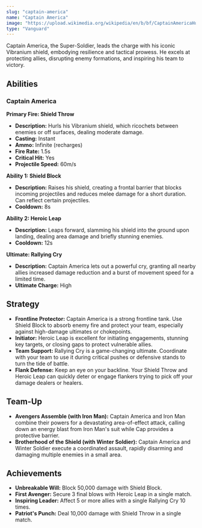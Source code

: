 ```yaml
---
slug: "captain-america"
name: "Captain America"
image: "https://upload.wikimedia.org/wikipedia/en/b/bf/CaptainAmericaHughes.jpg"
type: "Vanguard"
---
```


Captain America, the Super-Soldier, leads the charge with his iconic Vibranium shield, embodying resilience and tactical prowess. He excels at protecting allies, disrupting enemy formations, and inspiring his team to victory.

[//]: # (![image]&#40;{{.image}}&#41;)

## Abilities

### Captain America

**Primary Fire: Shield Throw**
*   **Description:** Hurls his Vibranium shield, which ricochets between enemies or off surfaces, dealing moderate damage.
*   **Casting:** Instant
*   **Ammo:** Infinite (recharges)
*   **Fire Rate:** 1.5s
*   **Critical Hit:** Yes
*   **Projectile Speed:** 60m/s

**Ability 1: Shield Block**
*   **Description:** Raises his shield, creating a frontal barrier that blocks incoming projectiles and reduces melee damage for a short duration. Can reflect certain projectiles.
*   **Cooldown:** 8s

**Ability 2: Heroic Leap**
*   **Description:** Leaps forward, slamming his shield into the ground upon landing, dealing area damage and briefly stunning enemies.
*   **Cooldown:** 12s

**Ultimate: Rallying Cry**
*   **Description:** Captain America lets out a powerful cry, granting all nearby allies increased damage reduction and a burst of movement speed for a limited time.
*   **Ultimate Charge:** High

## Strategy

*   **Frontline Protector:** Captain America is a strong frontline tank. Use Shield Block to absorb enemy fire and protect your team, especially against high-damage ultimates or chokepoints.
*   **Initiator:** Heroic Leap is excellent for initiating engagements, stunning key targets, or closing gaps to protect vulnerable allies.
*   **Team Support:** Rallying Cry is a game-changing ultimate. Coordinate with your team to use it during critical pushes or defensive stands to turn the tide of battle.
*   **Flank Defense:** Keep an eye on your backline. Your Shield Throw and Heroic Leap can quickly deter or engage flankers trying to pick off your damage dealers or healers.

## Team-Up

*   **Avengers Assemble (with Iron Man):** Captain America and Iron Man combine their powers for a devastating area-of-effect attack, calling down an energy blast from Iron Man's suit while Cap provides a protective barrier.
*   **Brotherhood of the Shield (with Winter Soldier):** Captain America and Winter Soldier execute a coordinated assault, rapidly disarming and damaging multiple enemies in a small area.

## Achievements

*   **Unbreakable Will:** Block 50,000 damage with Shield Block.
*   **First Avenger:** Secure 3 final blows with Heroic Leap in a single match.
*   **Inspiring Leader:** Affect 5 or more allies with a single Rallying Cry 10 times.
*   **Patriot's Punch:** Deal 10,000 damage with Shield Throw in a single match.
